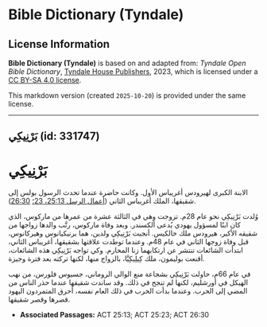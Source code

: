 # Bible Dictionary (Tyndale)

## License Information

**Bible Dictionary (Tyndale)** is based on and adapted from: _Tyndale Open Bible Dictionary_, [Tyndale House Publishers](https://tyndaleopenresources.com/), 2023, which is licensed under a [CC BY-SA 4.0 license](https://creativecommons.org/licenses/by-sa/4.0/legalcode.en).

This markdown version (created `2025-10-20`) is provided under the same license.



--------------------------------

## بَرْنِيكِي (id: 331747)

بَرْنِيكِي
==========

الابنة الكبرى لهيرودس أغريباس الأول. وكانت حاضرة عندما تحدث الرسول بولس إلى شقيقها، الملك أغريباس الثاني ([أعمال الرسل 25:13، 23؛](https://ref.ly/Acts25:13) [26:30](https://ref.ly/Acts26:30)).

وُلدت بَرْنِيكِي نحو عام 28م. تزوجت وهي في الثالثة عشرة من عمرها من ماركوس، الذي كان ابنًا لمسؤول يهودي يُدعى ألكسندر. وبعد وفاة ماركوس، رتَّب والدها زواجها من شقيقه الأكبر، هيرودس ملك خالكيس. أنجبت بَرْنِيكِي ولدين، هما برنيكيانوس وهيركانوس، قبل وفاة زوجها الثاني في عام 48م. وعندما توطدت علاقتها بشقيقها، أغريباس الثاني، ابتدأت الشائعات تنتشر عن ارتكابهما زنا المحارم. وكي تواجه بَرْنِيكِي هذه الشائعات، أقنعت بوليمون، ملك كِيلِيكِيَّا، بالزواج منها، لكنها تركته بعد فترة وجيزة.

في عام 66م، حاولت بَرْنِيكِي بشجاعة منع الوالي الروماني، جسيوس فلورس، من نهب الهيكل في أورشليم، لكنها لم تنجح في ذلك. وقد ساندت شقيقها عندما حذر الناس من المضي إلى الحرب. وعندما بدأت الحرب في ذلك العام نفسه، أحرق المتمردون اليهود قصرها وقصر شقيقها.

* **Associated Passages:** ACT 25:13; ACT 25:23; ACT 26:30

